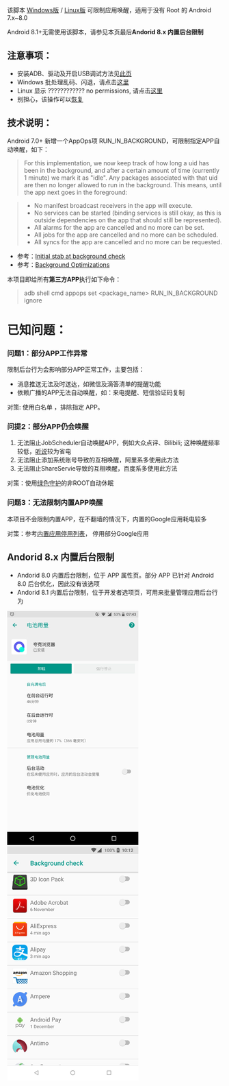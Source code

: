 该脚本 [Windows版](https://raw.githubusercontent.com/Jiangyiqun/android_background_ignore/master/android_background_ignore/android_background_ingore.bat) / [Linux版](https://raw.githubusercontent.com/Jiangyiqun/android_background_ignore/master/android_background_ignore/android_background_ingore.sh) 可限制应用唤醒，适用于没有 Root 的 Android 7.x~8.0

Android 8.1+无需使用该脚本，请参见本页最后**Andorid 8.x 内置后台限制**


## 注意事项： 
- 安装ADB、驱动及开启USB调试方法见[此页](https://github.com/Jiangyiqun/android_background_ignore/tree/master/adb_installer)
- Windows 批处理乱码、闪退，请点击[这里](https://github.com/Jiangyiqun/android_background_ignore/wiki/%E6%89%B9%E5%A4%84%E7%90%86%E4%B9%B1%E7%A0%81,%E9%97%AA%E9%80%80)
- Linux 显示 ????????????    no permissions, 请点击[这里](https://github.com/Jiangyiqun/android_background_ignore/wiki/%E6%98%BE%E7%A4%BA%E6%97%A0%E6%9D%83%E9%99%90)
- 别担心，该操作可以[恢复](https://github.com/Jiangyiqun/android_background_ignore/wiki/%E5%A6%82%E4%BD%95%E6%81%A2%E5%A4%8D%EF%BC%9F)


## 技术说明：
Android 7.0+ 新增一个AppOps项 RUN_IN_BACKGROUND，可限制指定APP自动唤醒，如下：

> For this implementation, we now keep track of how long a uid has
> been in the background, and after a certain amount of time
> (currently 1 minute) we mark it as "idle".  Any packages associated
> with that uid are then no longer allowed to run in the background.
> This means, until the app next goes in the foreground:

> - No manifest broadcast receivers in the app will execute.
> - No services can be started (binding services is still okay,
>   as this is outside dependencies on the app that should still
>   be represented).
> - All alarms for the app are cancelled and no more can be set.
> - All jobs for the app are cancelled and no more can be scheduled.
> - All syncs for the app are cancelled and no more can be requested.

- 参考：[Initial stab at background check](https://android.googlesource.com/platform/frameworks/base/+/bef28feba57be7fd6a4d14a85a8229154338b2ed%5E%21/core/java/android/app/AppOpsManager.java)
- 参考：[Background Optimizations](https://developer.android.com/topic/performance/background-optimization.html)

本项目即给所有**第三方APP**执行如下命令：
> adb shell cmd appops set <package_name> RUN_IN_BACKGROUND ignore

# 已知问题：

### 问题1：部分APP工作异常

限制后台行为会影响部分APP正常工作，主要包括：
- 消息推送无法及时送达，如微信及滴答清单的提醒功能
- 依赖广播的APP无法自动唤醒，如：来电提醒、短信验证码复制

对策: 使用白名单 ，排除指定 APP。

### 问提2：部分APP仍会唤醒

1. 无法阻止JobScheduler自动唤醒APP，例如大众点评、Bilibili; 这种唤醒频率较低，[听说](https://www.zhihu.com/question/24360587)较为省电
2. 无法阻止添加系统账号导致的互相唤醒，阿里系多使用此方法
3. 无法阻止ShareServie导致的互相唤醒，百度系多使用此方法

对策：使用[绿色守护](https://github.com/Jiangyiqun/android_background_ignore/tree/master/greenify)的非ROOT自动休眠

### 问题3：无法限制内置APP唤醒

本项目不会限制内置APP，在不翻墙的情况下，内置的Google应用耗电较多

对策：参考[内置应用停用列表](https://github.com/Jiangyiqun/android_background_ignore/tree/master/disable_google_apps)， 停用部分Google应用

## Andorid 8.x 内置后台限制
- Andorid 8.0 内置后台限制，位于 APP 属性页。部分 APP 已针对 Android 8.0 后台优化，因此没有该选项
- Andorid 8.1 内置后台限制，位于开发者选项页，可用来批量管理应用后台行为

![background_activity](./background_activity.png)
![background_check](./background_check.png)

